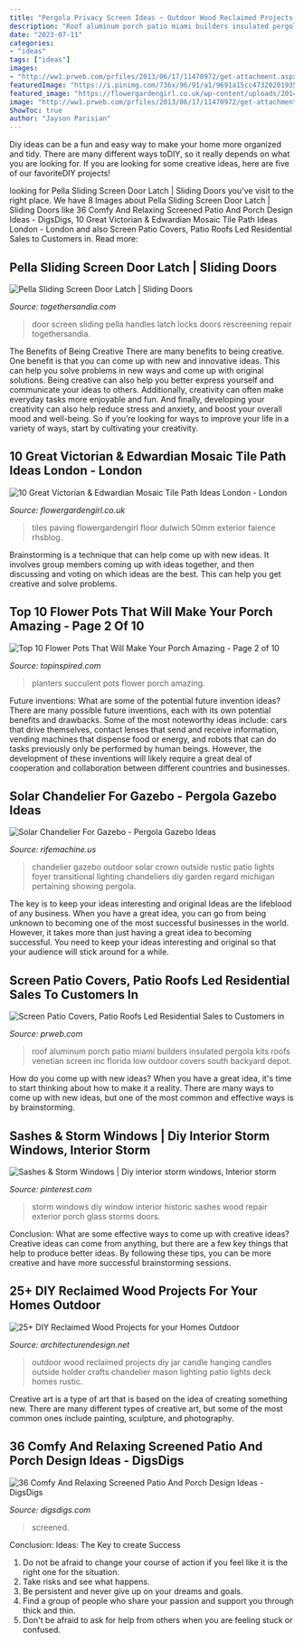 ```yaml
---
title: "Pergola Privacy Screen Ideas ~ Outdoor Wood Reclaimed Projects Diy Jar Candle Hanging Candles Outside Holder Crafts Chandelier Mason Lighting Patio Lights Deck Homes Rustic"
description: "Roof aluminum porch patio miami builders insulated pergola kits roofs venetian screen inc florida low outdoor covers south backyard depot"
date: "2023-07-11"
categories:
- "ideas"
tags: ["ideas"]
images:
- "http://ww1.prweb.com/prfiles/2013/06/17/11470972/get-attachment.aspx.jpeg"
featuredImage: "https://i.pinimg.com/736x/96/91/a1/9691a15cc47320201935f89b3de406d9--home-windows-storm-windows-diy.jpg"
featured_image: "https://flowergardengirl.co.uk/wp-content/uploads/2014/02/victorian-and-edwardian-mosaic-garden-path-designs-and-styles-london-6.jpg"
image: "http://ww1.prweb.com/prfiles/2013/06/17/11470972/get-attachment.aspx.jpeg"
ShowToc: true
author: "Jayson Parisian"
---
```



Diy ideas can be a fun and easy way to make your home more organized and tidy. There are many different ways toDIY, so it really depends on what you are looking for. If you are looking for some creative ideas, here are five of our favoriteDIY projects!

	

		
looking for Pella Sliding Screen Door Latch | Sliding Doors you've visit to the right place. We have 8 Images about Pella Sliding Screen Door Latch | Sliding Doors like 36 Comfy And Relaxing Screened Patio And Porch Design Ideas - DigsDigs, 10 Great Victorian &amp; Edwardian Mosaic Tile Path Ideas London - London and also Screen Patio Covers, Patio Roofs Led Residential Sales to Customers in. Read more:
		
    
## Pella Sliding Screen Door Latch | Sliding Doors

<img loading=lazy src="http://togethersandia.com/wp-content/uploads/2017/06/pella-sliding-screen-door-latchpella-sliding-screen-door-latch.jpg" onerror="this.onerror=null;this.src='https://tse2.mm.bing.net/th?id=OIP.bW-1aK7m8LULNCy7ID6eqgHaJ4&amp;pid=15.1';" alt="Pella Sliding Screen Door Latch | Sliding Doors">

_Source: togethersandia.com_

>door screen sliding pella handles latch locks doors rescreening repair togethersandia. 

	

The Benefits of Being Creative
There are many benefits to being creative. One benefit is that you can come up with new and innovative ideas. This can help you solve problems in new ways and come up with original solutions. Being creative can also help you better express yourself and communicate your ideas to others. Additionally, creativity can often make everyday tasks more enjoyable and fun. And finally, developing your creativity can also help reduce stress and anxiety, and boost your overall mood and well-being. So if you’re looking for ways to improve your life in a variety of ways, start by cultivating your creativity.

    
## 10 Great Victorian &amp; Edwardian Mosaic Tile Path Ideas London - London

<img loading=lazy src="https://flowergardengirl.co.uk/wp-content/uploads/2014/02/victorian-and-edwardian-mosaic-garden-path-designs-and-styles-london-6.jpg" onerror="this.onerror=null;this.src='https://tse3.mm.bing.net/th?id=OIP.rOvJl-E6U1eaoc8Pcq68YAHaNK&amp;pid=15.1';" alt="10 Great Victorian &amp; Edwardian Mosaic Tile Path Ideas London - London">

_Source: flowergardengirl.co.uk_

>tiles paving flowergardengirl floor dulwich 50mm exterior faience rhsblog. 

	

Brainstorming is a technique that can help come up with new ideas. It involves group members coming up with ideas together, and then discussing and voting on which ideas are the best. This can help you get creative and solve problems.

    
## Top 10 Flower Pots That Will Make Your Porch Amazing - Page 2 Of 10

<img loading=lazy src="https://www.topinspired.com/wp-content/uploads/2017/04/Succulent-Planters.jpg" onerror="this.onerror=null;this.src='https://tse2.mm.bing.net/th?id=OIP.uNDcHZZvqC10jva0SrdyQwHaJ3&amp;pid=15.1';" alt="Top 10 Flower Pots That Will Make Your Porch Amazing - Page 2 of 10">

_Source: topinspired.com_

>planters succulent pots flower porch amazing. 

	

Future inventions: What are some of the potential future invention ideas?
There are many possible future inventions, each with its own potential benefits and drawbacks. Some of the most noteworthy ideas include: cars that drive themselves, contact lenses that send and receive information, vending machines that dispense food or energy, and robots that can do tasks previously only be performed by human beings. However, the development of these inventions will likely require a great deal of cooperation and collaboration between different countries and businesses.

    
## Solar Chandelier For Gazebo - Pergola Gazebo Ideas

<img loading=lazy src="https://www.rifemachine.us/wp-content/uploads/2017/06/inspiring-solar-chandelier-for-gazebo-25-best-ideas-about-gazebo-lighting-on-pinterest-diy-chandelier.jpg" onerror="this.onerror=null;this.src='https://tse4.mm.bing.net/th?id=OIP.6Iw2JwVU6h8DbMV61y99bgAAAA&amp;pid=15.1';" alt="Solar Chandelier For Gazebo - Pergola Gazebo Ideas">

_Source: rifemachine.us_

>chandelier gazebo outdoor solar crown outside rustic patio lights foyer transitional lighting chandeliers diy garden regard michigan pertaining showing pergola. 

	

The key is to keep your ideas interesting and original
Ideas are the lifeblood of any business. When you have a great idea, you can go from being unknown to becoming one of the most successful businesses in the world. However, it takes more than just having a great idea to becoming successful. You need to keep your ideas interesting and original so that your audience will stick around for a while.

    
## Screen Patio Covers, Patio Roofs Led Residential Sales To Customers In

<img loading=lazy src="http://ww1.prweb.com/prfiles/2013/06/17/11470972/get-attachment.aspx.jpeg" onerror="this.onerror=null;this.src='https://tse3.mm.bing.net/th?id=OIP.RlxYtzqwqthToOR3En7MSgHaHN&amp;pid=15.1';" alt="Screen Patio Covers, Patio Roofs Led Residential Sales to Customers in">

_Source: prweb.com_

>roof aluminum porch patio miami builders insulated pergola kits roofs venetian screen inc florida low outdoor covers south backyard depot. 

	

How do you come up with new ideas?
When you have a great idea, it's time to start thinking about how to make it a reality. There are many ways to come up with new ideas, but one of the most common and effective ways is by brainstorming.

    
## Sashes &amp; Storm Windows | Diy Interior Storm Windows, Interior Storm

<img loading=lazy src="https://i.pinimg.com/736x/96/91/a1/9691a15cc47320201935f89b3de406d9--home-windows-storm-windows-diy.jpg" onerror="this.onerror=null;this.src='https://tse2.mm.bing.net/th?id=OIP.RBZf7YXtR4JAzqVZOHZJQwHaL7&amp;pid=15.1';" alt="Sashes &amp; Storm Windows | Diy interior storm windows, Interior storm">

_Source: pinterest.com_

>storm windows diy window interior historic sashes wood repair exterior porch glass storms doors. 

	

Conclusion: What are some effective ways to come up with creative ideas?
Creative ideas can come from anything, but there are a few key things that help to produce better ideas. By following these tips, you can be more creative and have more successful brainstorming sessions.

    
## 25+ DIY Reclaimed Wood Projects For Your Homes Outdoor

<img loading=lazy src="http://cdn.architecturendesign.net/wp-content/uploads/2015/05/AD-Outdoor-Reclaimed-Wood-Projects-18.jpg" onerror="this.onerror=null;this.src='https://tse2.mm.bing.net/th?id=OIP.H70BBP1goMn2Itcx8Q_M0QHaLM&amp;pid=15.1';" alt="25+ DIY Reclaimed Wood Projects for your Homes Outdoor">

_Source: architecturendesign.net_

>outdoor wood reclaimed projects diy jar candle hanging candles outside holder crafts chandelier mason lighting patio lights deck homes rustic. 

	

Creative art is a type of art that is based on the idea of creating something new. There are many different types of creative art, but some of the most common ones include painting, sculpture, and photography.

    
## 36 Comfy And Relaxing Screened Patio And Porch Design Ideas - DigsDigs

<img loading=lazy src="https://www.digsdigs.com/photos/comfy-and-relaxing-screened-patio-design-ideas-28.jpg" onerror="this.onerror=null;this.src='https://tse2.mm.bing.net/th?id=OIP.2FhbiMPDSPXK6OxQRUXODAHaLH&amp;pid=15.1';" alt="36 Comfy And Relaxing Screened Patio And Porch Design Ideas - DigsDigs">

_Source: digsdigs.com_

>screened. 

	

Conclusion: Ideas: The Key to create Success
1. Do not be afraid to change your course of action if you feel like it is the right one for the situation.
2. Take risks and see what happens.
3. Be persistent and never give up on your dreams and goals.
4. Find a group of people who share your passion and support you through thick and thin.
5. Don't be afraid to ask for help from others when you are feeling stuck or confused.

